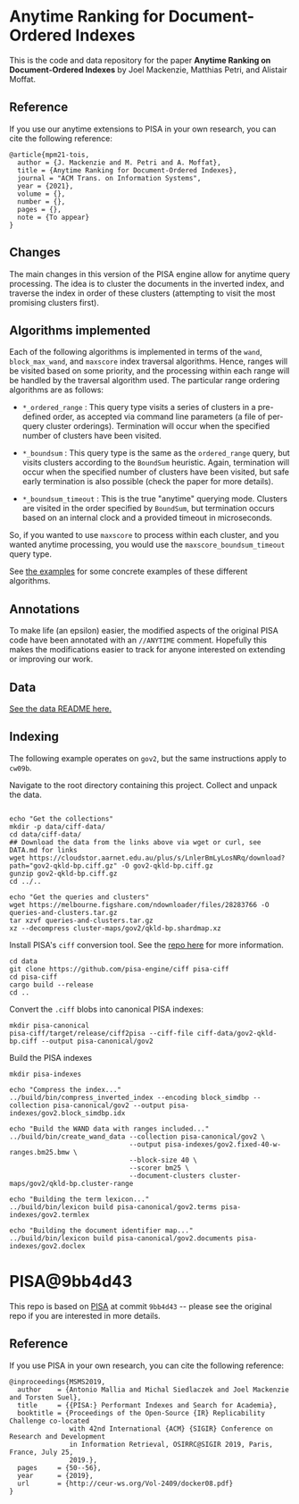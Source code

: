 # Anytime Ranking for Document-Ordered Indexes

This is the code and data repository for the paper **Anytime Ranking on Document-Ordered Indexes** by Joel Mackenzie, Matthias Petri, and Alistair Moffat. 

## Reference
If you use our anytime extensions to PISA in your own research, you can cite the following reference:
```
@article{mpm21-tois,
  author = {J. Mackenzie and M. Petri and A. Moffat},
  title = {Anytime Ranking for Document-Ordered Indexes},
  journal = "ACM Trans. on Information Systems",
  year = {2021},
  volume = {},
  number = {},
  pages = {},
  note = {To appear}
}
```

## Changes
The main changes in this version of the PISA engine allow for anytime query processing. The
idea is to cluster the documents in the inverted index, and traverse the index in order of these
clusters (attempting to visit the most promising clusters first). 

## Algorithms implemented
Each of the following algorithms is implemented in terms of the `wand`, `block_max_wand`, and
`maxscore` index traversal algorithms. Hence, ranges will be visited based on some priority, and
the processing within each range will be handled by the traversal algorithm used.
The particular range ordering algorithms are as follows:

- `*_ordered_range` : This query type visits a series of clusters in a pre-defined order, as
accepted via command line parameters (a file of per-query cluster orderings). Termination will
occur when the specified number of clusters have been visited.

- `*_boundsum` : This query type is the same as the `ordered_range` query, but visits clusters
according to the `BoundSum` heuristic. Again, termination will occur when the specified number
of clusters have been visited, but safe early termination is also possible (check the paper for
more details).

- `*_boundsum_timeout` : This is the true "anytime" querying mode. Clusters are visited in the
order specified by `BoundSum`, but termination occurs based on an internal clock and a provided
timeout in microseconds.

So, if you wanted to use `maxscore` to process within each cluster, and you wanted anytime processing, 
you would use the `maxscore_boundsum_timeout` query type.

See [the examples](EXAMPLES.md) for some concrete examples of these different algorithms.

## Annotations
To make life (an epsilon) easier, the modified aspects of the original PISA code have been annotated
with an `//ANYTIME` comment. Hopefully this makes the modifications easier to track for anyone
interested on extending or improving our work.

## Data

[See the data README here.](DATA.md)

## Indexing

The following example operates on `gov2`, but the same instructions apply to `cw09b`.

Navigate to the root directory containing this project.
Collect and unpack the data.
```

echo "Get the collections"
mkdir -p data/ciff-data/
cd data/ciff-data/
## Download the data from the links above via wget or curl, see DATA.md for links
wget https://cloudstor.aarnet.edu.au/plus/s/LnlerBmLyLosNRq/download?path="gov2-qkld-bp.ciff.gz" -O gov2-qkld-bp.ciff.gz
gunzip gov2-qkld-bp.ciff.gz
cd ../..

echo "Get the queries and clusters"
wget https://melbourne.figshare.com/ndownloader/files/28283766 -O queries-and-clusters.tar.gz
tar xzvf queries-and-clusters.tar.gz 
xz --decompress cluster-maps/gov2/qkld-bp.shardmap.xz
```

Install PISA's `ciff` conversion tool. See the [repo here](https://github.com/pisa-engine/ciff) for more
information.
```
cd data
git clone https://github.com/pisa-engine/ciff pisa-ciff
cd pisa-ciff
cargo build --release
cd ..
```

Convert the `.ciff` blobs into canonical PISA indexes:
```
mkdir pisa-canonical
pisa-ciff/target/release/ciff2pisa --ciff-file ciff-data/gov2-qkld-bp.ciff --output pisa-canonical/gov2
```

Build the PISA indexes
```
mkdir pisa-indexes

echo "Compress the index..."
../build/bin/compress_inverted_index --encoding block_simdbp --collection pisa-canonical/gov2 --output pisa-indexes/gov2.block_simdbp.idx

echo "Build the WAND data with ranges included..."
../build/bin/create_wand_data --collection pisa-canonical/gov2 \
                              --output pisa-indexes/gov2.fixed-40-w-ranges.bm25.bmw \
                              --block-size 40 \
                              --scorer bm25 \
                              --document-clusters cluster-maps/gov2/qkld-bp.cluster-range

echo "Building the term lexicon..."
../build/bin/lexicon build pisa-canonical/gov2.terms pisa-indexes/gov2.termlex

echo "Building the document identifier map..."
../build/bin/lexicon build pisa-canonical/gov2.documents pisa-indexes/gov2.doclex
```

# PISA@9bb4d43

This repo is based on [PISA](https://github.com/pisa-engine/pisa/) at commit `9bb4d43` -- please see the original
repo if you are interested in more details.


## Reference

If you use PISA in your own research, you can cite the following reference:
```
@inproceedings{MSMS2019,
  author    = {Antonio Mallia and Michal Siedlaczek and Joel Mackenzie and Torsten Suel},
  title     = {{PISA:} Performant Indexes and Search for Academia},
  booktitle = {Proceedings of the Open-Source {IR} Replicability Challenge co-located
               with 42nd International {ACM} {SIGIR} Conference on Research and Development
               in Information Retrieval, OSIRRC@SIGIR 2019, Paris, France, July 25,
               2019.},
  pages     = {50--56},
  year      = {2019},
  url       = {http://ceur-ws.org/Vol-2409/docker08.pdf}
}
```
